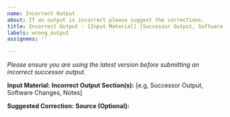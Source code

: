 ```yaml
---
name: Incorrect Output
about: If an output is incorrect please suggest the corrections.
title: Incorrect Output - [Input Material] [Successor Output, Software Changes, Notes]
labels: wrong_output
assignees: ''

---
```


*Please ensure you are using the latest version before submitting an incorrect successor output.*

**Input Material:**
**Incorrect Output Section(s):** [e.g, Successor Output, Software Changes, Notes]

**Suggested Correction:**
**Source (Optional):**
